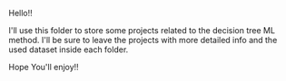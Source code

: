 Hello!!

I'll use this folder to store some projects related to the decision tree ML method. I'll be sure to leave the projects with more detailed info and the used dataset inside each folder. 

Hope You'll enjoy!!

